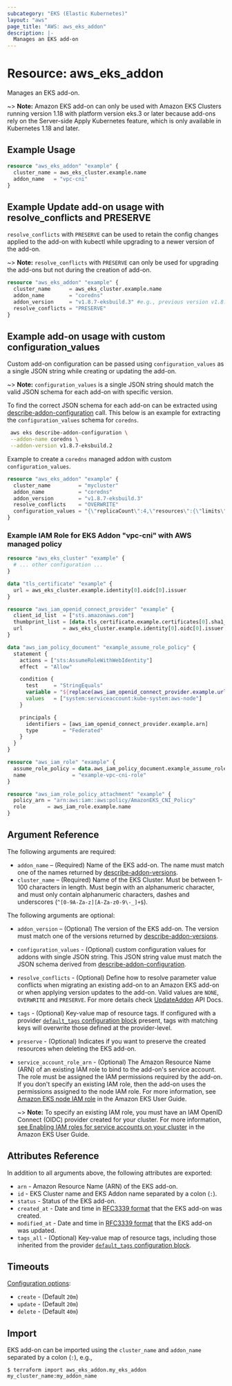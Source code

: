 ```yaml
---
subcategory: "EKS (Elastic Kubernetes)"
layout: "aws"
page_title: "AWS: aws_eks_addon"
description: |-
  Manages an EKS add-on
---
```


# Resource: aws_eks_addon

Manages an EKS add-on.

~> **Note:** Amazon EKS add-on can only be used with Amazon EKS Clusters
running version 1.18 with platform version eks.3 or later
because add-ons rely on the Server-side Apply Kubernetes feature,
which is only available in Kubernetes 1.18 and later.

## Example Usage

```terraform
resource "aws_eks_addon" "example" {
  cluster_name = aws_eks_cluster.example.name
  addon_name   = "vpc-cni"
}
```

## Example Update add-on usage with resolve_conflicts and PRESERVE

`resolve_conflicts` with `PRESERVE` can be used to retain the config changes applied to the add-on with kubectl while upgrading to a newer version of the add-on.

~> **Note:** `resolve_conflicts` with `PRESERVE` can only be used for upgrading the add-ons but not during the creation of add-on.

```terraform
resource "aws_eks_addon" "example" {
  cluster_name      = aws_eks_cluster.example.name
  addon_name        = "coredns"
  addon_version     = "v1.8.7-eksbuild.3" #e.g., previous version v1.8.7-eksbuild.2 and the new version is v1.8.7-eksbuild.3
  resolve_conflicts = "PRESERVE"
}
```

## Example add-on usage with custom configuration_values

Custom add-on configuration can be passed using `configuration_values` as a single JSON string while creating or updating the add-on.

~> **Note:** `configuration_values` is a single JSON string should match the valid JSON schema for each add-on with specific version.

To find the correct JSON schema for each add-on can be extracted using [describe-addon-configuration](https://docs.aws.amazon.com/cli/latest/reference/eks/describe-addon-configuration.html) call.
This below is an example for extracting the `configuration_values` schema for `coredns`.

```bash
 aws eks describe-addon-configuration \
 --addon-name coredns \
 --addon-version v1.8.7-eksbuild.2
```

Example to create a `coredns` managed addon with custom `configuration_values`.

```terraform
resource "aws_eks_addon" "example" {
  cluster_name         = "mycluster"
  addon_name           = "coredns"
  addon_version        = "v1.8.7-eksbuild.3"
  resolve_conflicts    = "OVERWRITE"
  configuration_values = "{\"replicaCount\":4,\"resources\":{\"limits\":{\"cpu\":\"100m\",\"memory\":\"150Mi\"},\"requests\":{\"cpu\":\"100m\",\"memory\":\"150Mi\"}}}"
}
```

### Example IAM Role for EKS Addon "vpc-cni" with AWS managed policy

```terraform
resource "aws_eks_cluster" "example" {
  # ... other configuration ...
}

data "tls_certificate" "example" {
  url = aws_eks_cluster.example.identity[0].oidc[0].issuer
}

resource "aws_iam_openid_connect_provider" "example" {
  client_id_list  = ["sts.amazonaws.com"]
  thumbprint_list = [data.tls_certificate.example.certificates[0].sha1_fingerprint]
  url             = aws_eks_cluster.example.identity[0].oidc[0].issuer
}

data "aws_iam_policy_document" "example_assume_role_policy" {
  statement {
    actions = ["sts:AssumeRoleWithWebIdentity"]
    effect  = "Allow"

    condition {
      test     = "StringEquals"
      variable = "${replace(aws_iam_openid_connect_provider.example.url, "https://", "")}:sub"
      values   = ["system:serviceaccount:kube-system:aws-node"]
    }

    principals {
      identifiers = [aws_iam_openid_connect_provider.example.arn]
      type        = "Federated"
    }
  }
}

resource "aws_iam_role" "example" {
  assume_role_policy = data.aws_iam_policy_document.example_assume_role_policy.json
  name               = "example-vpc-cni-role"
}

resource "aws_iam_role_policy_attachment" "example" {
  policy_arn = "arn:aws:iam::aws:policy/AmazonEKS_CNI_Policy"
  role       = aws_iam_role.example.name
}
```

## Argument Reference

The following arguments are required:

* `addon_name` – (Required) Name of the EKS add-on. The name must match one of
  the names returned by [describe-addon-versions](https://docs.aws.amazon.com/cli/latest/reference/eks/describe-addon-versions.html).
* `cluster_name` – (Required) Name of the EKS Cluster. Must be between 1-100 characters in length. Must begin with an alphanumeric character, and must only contain alphanumeric characters, dashes and underscores (`^[0-9A-Za-z][A-Za-z0-9\-_]+$`).

The following arguments are optional:

* `addon_version` – (Optional) The version of the EKS add-on. The version must
  match one of the versions returned by [describe-addon-versions](https://docs.aws.amazon.com/cli/latest/reference/eks/describe-addon-versions.html).
* `configuration_values` - (Optional) custom configuration values for addons with single JSON string. This JSON string value must match the JSON schema derived from [describe-addon-configuration](https://docs.aws.amazon.com/cli/latest/reference/eks/describe-addon-configuration.html).
* `resolve_conflicts` - (Optional) Define how to resolve parameter value conflicts
  when migrating an existing add-on to an Amazon EKS add-on or when applying
  version updates to the add-on. Valid values are `NONE`, `OVERWRITE` and `PRESERVE`. For more details check [UpdateAddon](https://docs.aws.amazon.com/eks/latest/APIReference/API_UpdateAddon.html) API Docs.
* `tags` - (Optional) Key-value map of resource tags. If configured with a provider [`default_tags` configuration block](https://registry.terraform.io/providers/hashicorp/aws/latest/docs#default_tags-configuration-block) present, tags with matching keys will overwrite those defined at the provider-level.
* `preserve` - (Optional) Indicates if you want to preserve the created resources when deleting the EKS add-on.
* `service_account_role_arn` - (Optional) The Amazon Resource Name (ARN) of an
  existing IAM role to bind to the add-on's service account. The role must be
  assigned the IAM permissions required by the add-on. If you don't specify
  an existing IAM role, then the add-on uses the permissions assigned to the node
  IAM role. For more information, see [Amazon EKS node IAM role](https://docs.aws.amazon.com/eks/latest/userguide/create-node-role.html)
  in the Amazon EKS User Guide.
  
  ~> **Note:** To specify an existing IAM role, you must have an IAM OpenID Connect (OIDC)
  provider created for your cluster. For more information, [see Enabling IAM roles
  for service accounts on your cluster](https://docs.aws.amazon.com/eks/latest/userguide/enable-iam-roles-for-service-accounts.html)
  in the Amazon EKS User Guide.

## Attributes Reference

In addition to all arguments above, the following attributes are exported:

* `arn` - Amazon Resource Name (ARN) of the EKS add-on.
* `id` - EKS Cluster name and EKS Addon name separated by a colon (`:`).
* `status` - Status of the EKS add-on.
* `created_at` - Date and time in [RFC3339 format](https://tools.ietf.org/html/rfc3339#section-5.8) that the EKS add-on was created.
* `modified_at` - Date and time in [RFC3339 format](https://tools.ietf.org/html/rfc3339#section-5.8) that the EKS add-on was updated.
* `tags_all` - (Optional) Key-value map of resource tags, including those inherited from the provider [`default_tags` configuration block](https://registry.terraform.io/providers/hashicorp/aws/latest/docs#default_tags-configuration-block).

## Timeouts

[Configuration options](https://developer.hashicorp.com/terraform/language/resources/syntax#operation-timeouts):

* `create` - (Default `20m`)
* `update` - (Default `20m`)
* `delete` - (Default `40m`)

## Import

EKS add-on can be imported using the `cluster_name` and `addon_name` separated by a colon (`:`), e.g.,

```
$ terraform import aws_eks_addon.my_eks_addon my_cluster_name:my_addon_name
```
